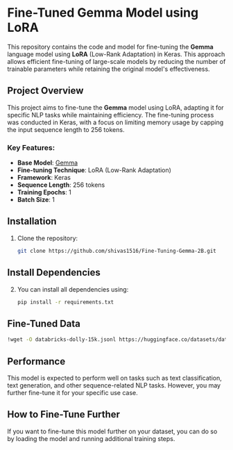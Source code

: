 # Fine-Tuned Gemma Model using LoRA

This repository contains the code and model for fine-tuning the **Gemma** language model using **LoRA** (Low-Rank Adaptation) in Keras. This approach allows efficient fine-tuning of large-scale models by reducing the number of trainable parameters while retaining the original model's effectiveness.

## Project Overview

This project aims to fine-tune the **Gemma** model using LoRA, adapting it for specific NLP tasks while maintaining efficiency. The fine-tuning process was conducted in Keras, with a focus on limiting memory usage by capping the input sequence length to 256 tokens.

### Key Features:
- **Base Model**: [Gemma](https://huggingface.co/gemma)
- **Fine-tuning Technique**: LoRA (Low-Rank Adaptation)
- **Framework**: Keras 
- **Sequence Length**: 256 tokens
- **Training Epochs**: 1
- **Batch Size**: 1

## Installation

1. Clone the repository:
   ```bash
   git clone https://github.com/shivas1516/Fine-Tuning-Gemma-2B.git
   ```
## Install Dependencies

2. You can install all dependencies using:
   ```bash
   pip install -r requirements.txt
   ```
## Fine-Tuned Data
   ```bash
   !wget -O databricks-dolly-15k.jsonl https://huggingface.co/datasets/databricks/databricks-dolly-15k/resolve/main/databricks-dolly-15k.jsonl
   ```
## Performance

This model is expected to perform well on tasks such as text classification, text generation, and other sequence-related NLP tasks. However, you may further fine-tune it for your specific use case.

## How to Fine-Tune Further

If you want to fine-tune this model further on your dataset, you can do so by loading the model and running additional training steps.

